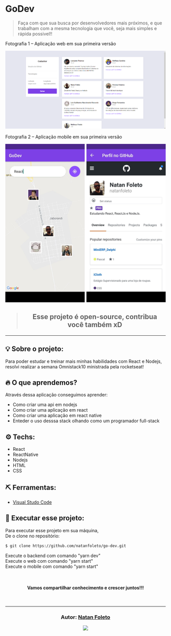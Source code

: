 # GoDev
> Faça com que sua busca por desenvolvedores mais próximos, e que trabalham com a mesma tecnologia que você, seja mais simples e rápida possivel!!

Fotografia 1 – Aplicação web em sua primeira versão

![](GoDev-Web.png)


Fotografia 2 – Aplicação mobile em sua primeira versão

![](GoDev-Mobile.png)

<h2 align="center">

<blockquote align="center">
  Esse projeto é open-source, contribua você também xD
</blockquote>

<hr/>

## 💡 Sobre o projeto:

Para poder estudar e treinar mais minhas habilidades com React e Nodejs, resolvi realizar a semana Omnistack10 ministrada pela rocketseat!

## 🔥 O que aprendemos?

Através dessa aplicação conseguimos aprender:

- Como criar uma api em nodejs
- Como criar uma aplicação em react
- Como criar uma aplicação em react native
- Enteder o uso desssa stack olhando como um programador full-stack

## ⚙️ Techs:

- React
- ReactNative
- Nodejs
- HTML
- CSS

## ⛏ Ferramentas:

- [Visual Studo Code](https://code.visualstudio.com/download)

## 🏁 Executar esse projeto:

Para executar esse projeto em sua máquina,  
De o clone no repositório:

```bash
$ git clone https://github.com/natanfoleto/go-dev.git
```

Execute o backend com comando "yarn dev"
<br/>
Execute o web com comando "yarn start"
<br/>
Execute o mobile com comando "yarn start"
<br/>

<br/>

<h4 align="center">
  Vamos compartilhar conhecimento e crescer juntos!!!
</h4>

<br/>

---

<h3 align="center">
  Autor: <a alt="Natan Foleto" href="https://github.com/natanfoleto">Natan Foleto</a>
</h3>

<p align="center">
  <a alt="Natan Foleto Linkedin" href="https://www.linkedin.com/in/natan-foleto-9bbb2b178//">
    <img src="https://avatars.githubusercontent.com/u/39577730?v=4"/>
  </a>
</p>
